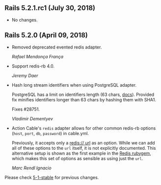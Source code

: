 ## Rails 5.2.1.rc1 (July 30, 2018) ##

*   No changes.


## Rails 5.2.0 (April 09, 2018) ##

*   Removed deprecated evented redis adapter.

    *Rafael Mendonça França*

*   Support redis-rb 4.0.

    *Jeremy Daer*

*   Hash long stream identifiers when using PostgreSQL adapter.

    PostgreSQL has a limit on identifiers length (63 chars, [docs](https://www.postgresql.org/docs/current/static/sql-syntax-lexical.html#SQL-SYNTAX-IDENTIFIERS)).
    Provided fix minifies identifiers longer than 63 chars by hashing them with SHA1.

    Fixes #28751.

    *Vladimir Dementyev*

*   Action Cable's `redis` adapter allows for other common redis-rb options (`host`, `port`, `db`, `password`) in cable.yml.

    Previously, it accepts only a [redis:// url](https://www.iana.org/assignments/uri-schemes/prov/redis) as an option.
    While we can add all of these options to the `url` itself, it is not explicitly documented. This alternative setup
    is shown as the first example in the [Redis rubygem](https://github.com/redis/redis-rb#getting-started), which
    makes this set of options as sensible as using just the `url`.

    *Marc Rendl Ignacio*

Please check [5-1-stable](https://github.com/rails/rails/blob/5-1-stable/actioncable/CHANGELOG.md) for previous changes.
